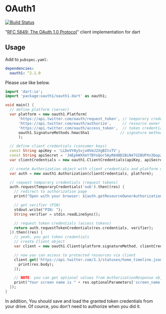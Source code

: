 OAuth1
===========

[![Build Status](https://travis-ci.org/nbspou/dart-oauth1.svg?branch=fork/nbspou)](https://travis-ci.org/nbspou/dart-oauth1)

"[RFC 5849: The OAuth 1.0 Protocol][rfc5849]" client implementation for dart

Usage
-----

Add to `pubspec.yaml`:

```yaml
dependencies:
  oauth1: ^2.1.0
```

Please use like below.

```dart
import 'dart:io';
import 'package:oauth1/oauth1.dart' as oauth1;

void main() {
  // define platform (server)
  var platform = new oauth1.Platform(
      'https://api.twitter.com/oauth/request_token', // temporary credentials request
      'https://api.twitter.com/oauth/authorize',     // resource owner authorization
      'https://api.twitter.com/oauth/access_token',  // token credentials request
      oauth1.SignatureMethods.hmacSha1              // signature method
      );

  // define client credentials (consumer keys)
  const String apiKey = 'LLDeVY0ySvjoOVmJ2XgBItvTV';
  const String apiSecret = 'JmEpkWXXmY7BYoQor5AyR84BD2BiN47GIBUPXn3bopZqodJ0MV';
  var clientCredentials = new oauth1.ClientCredentials(apiKey, apiSecret);

  // create Authorization object with client credentials and platform definition
  var auth = new oauth1.Authorization(clientCredentials, platform);

  // request temporary credentials (request tokens)
  auth.requestTemporaryCredentials('oob').then((res) {
    // redirect to authorization page
    print("Open with your browser: ${auth.getResourceOwnerAuthorizationURI(res.credentials.token)}");

    // get verifier (PIN)
    stdout.write("PIN: ");
    String verifier = stdin.readLineSync();

    // request token credentials (access tokens)
    return auth.requestTokenCredentials(res.credentials, verifier);
  }).then((res) {
    // yeah, you got token credentials
    // create Client object
    var client = new oauth1.Client(platform.signatureMethod, clientCredentials, res.credentials);

    // now you can access to protected resources via client
    client.get('https://api.twitter.com/1.1/statuses/home_timeline.json?count=1').then((res) {
      print(res.body);
    });

    // NOTE: you can get optional values from AuthorizationResponse object
    print("Your screen name is " + res.optionalParameters['screen_name']);
  });
}
```

In addition, You should save and load the granted token credentials from your drive. Of cource, you don't need to authorize when you did it.

[rfc5849]: https://tools.ietf.org/html/rfc5849
